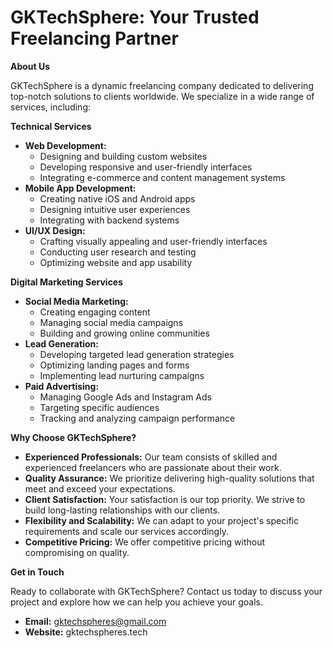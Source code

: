 # GKTechSphere: Your Trusted Freelancing Partner

**About Us**

GKTechSphere is a dynamic freelancing company dedicated to delivering top-notch solutions to clients worldwide. We specialize in a wide range of services, including:

**Technical Services**

* **Web Development:**
    * Designing and building custom websites
    * Developing responsive and user-friendly interfaces
    * Integrating e-commerce and content management systems
* **Mobile App Development:**
    * Creating native iOS and Android apps
    * Designing intuitive user experiences
    * Integrating with backend systems
* **UI/UX Design:**
    * Crafting visually appealing and user-friendly interfaces
    * Conducting user research and testing
    * Optimizing website and app usability

**Digital Marketing Services**

* **Social Media Marketing:**
    * Creating engaging content
    * Managing social media campaigns
    * Building and growing online communities
* **Lead Generation:**
    * Developing targeted lead generation strategies
    * Optimizing landing pages and forms
    * Implementing lead nurturing campaigns
* **Paid Advertising:**
    * Managing Google Ads and Instagram Ads
    * Targeting specific audiences
    * Tracking and analyzing campaign performance

**Why Choose GKTechSphere?**

* **Experienced Professionals:** Our team consists of skilled and experienced freelancers who are passionate about their work.
* **Quality Assurance:** We prioritize delivering high-quality solutions that meet and exceed your expectations.
* **Client Satisfaction:** Your satisfaction is our top priority. We strive to build long-lasting relationships with our clients.
* **Flexibility and Scalability:** We can adapt to your project's specific requirements and scale our services accordingly.
* **Competitive Pricing:** We offer competitive pricing without compromising on quality.

**Get in Touch**

Ready to collaborate with GKTechSphere? Contact us today to discuss your project and explore how we can help you achieve your goals.

* **Email:** gktechspheres@gmail.com
* **Website:** gktechspheres.tech


<!---
gktechspheres/gktechspheres is a ✨ special ✨ repository because its `README.md` (this file) appears on your GitHub profile.
You can click the Preview link to take a look at your changes.
--->
